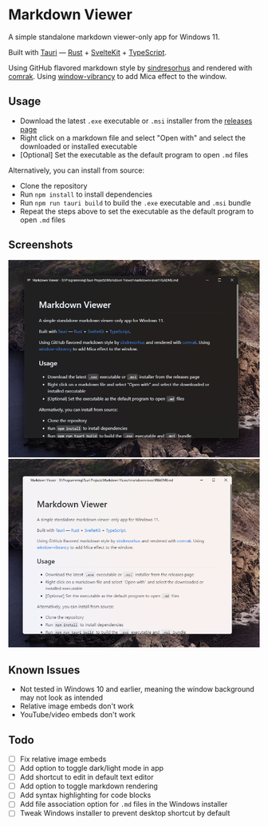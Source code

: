 # Markdown Viewer

A simple standalone markdown viewer-only app for Windows 11.

Built with [Tauri](https://tauri.app/) — [Rust](https://www.rust-lang.org) + [SvelteKit](https://kit.svelte.dev/) + [TypeScript](https://www.typescriptlang.org/).

Using GitHub flavored markdown style by [sindresorhus](https://github.com/sindresorhus/generate-github-markdown-css) and rendered with [comrak](https://github.com/kivikakk/comrak). Using [window-vibrancy](https://github.com/tauri-apps/window-vibrancy) to add Mica effect to the window.

## Usage

- Download the latest `.exe` executable or `.msi` installer from the [releases page](https://github.com/alecames/MarkdownViewer/releases/latest)
- Right click on a markdown file and select "Open with" and select the downloaded or installed executable
- [Optional] Set the executable as the default program to open `.md` files

Alternatively, you can install from source:

- Clone the repository
- Run `npm install` to install dependencies
- Run `npm run tauri build` to build the `.exe` executable and `.msi` bundle
- Repeat the steps above to set the executable as the default program to open `.md` files

## Screenshots

![screenshot of this readme](pics/image.png)
![screenshot of this readme in lightmode](pics/image2.png)

## Known Issues

- Not tested in Windows 10 and earlier, meaning the window background may not look as intended
- Relative image embeds don't work
- YouTube/video embeds don't work

## Todo

- [ ] Fix relative image embeds
- [ ] Add option to toggle dark/light mode in app
- [ ] Add shortcut to edit in default text editor
- [ ] Add option to toggle markdown rendering
- [ ] Add syntax highlighting for code blocks
- [ ] Add file association option for `.md` files in the Windows installer
- [ ] Tweak Windows installer to prevent desktop shortcut by default
